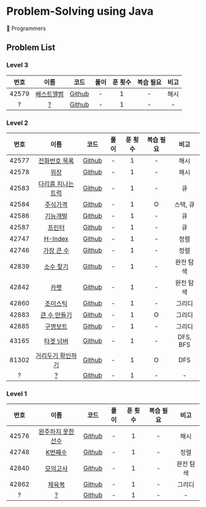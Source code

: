 # Problem-Solving using Java

📝 Programmers

## Problem List

### Level 3

| 번호  |                                  이름                                  |                                                       코드                                                        | 풀이 | 푼 횟수 | 복습 필요 | 비고 |
| :---: | :--------------------------------------------------------------------: | :---------------------------------------------------------------------------------------------------------------: | :--: | :-----: | :-------: | :--: |
| 42579 | [베스트앨범](https://programmers.co.kr/learn/courses/30/lessons/42579) | [Github](https://github.com/0xe82de/Problem-Solving/blob/master/Java/programmers/level3/PROGRAMMERS_42579_1.java) |  -   |    1    |     -     | 해시 |
|   ?   |                                 [?](?)                                 |                                                    [Github]()                                                     |  -   |    1    |     -     |  -   |

### Level 2

| 번호  |                                      이름                                      |                                                       코드                                                        | 풀이 | 푼 횟수 | 복습 필요 |   비고    |
| :---: | :----------------------------------------------------------------------------: | :---------------------------------------------------------------------------------------------------------------: | :--: | :-----: | :-------: | :-------: |
| 42577 |   [전화번호 목록](https://programmers.co.kr/learn/courses/30/lessons/42577)    | [Github](https://github.com/0xe82de/Problem-Solving/blob/master/Java/programmers/level2/PROGRAMMERS_42577_1.java) |  -   |    1    |     -     |   해시    |
| 42578 |        [위장](https://programmers.co.kr/learn/courses/30/lessons/42578)        | [Github](https://github.com/0xe82de/Problem-Solving/blob/master/Java/programmers/level2/PROGRAMMERS_42578_1.java) |  -   |    1    |     -     |   해시    |
| 42583 | [다리를 지나는 트럭](https://programmers.co.kr/learn/courses/30/lessons/42583) | [Github](https://github.com/0xe82de/Problem-Solving/blob/master/Java/programmers/level2/PROGRAMMERS_42583_1.java) |  -   |    1    |     -     |    큐     |
| 42584 |      [주식가격](https://programmers.co.kr/learn/courses/30/lessons/42584)      | [Github](https://github.com/0xe82de/Problem-Solving/blob/master/Java/programmers/level2/PROGRAMMERS_42584_1.java) |  -   |    1    |     O     | 스택, 큐  |
| 42586 |      [기능개발](https://programmers.co.kr/learn/courses/30/lessons/42586)      | [Github](https://github.com/0xe82de/Problem-Solving/blob/master/Java/programmers/level2/PROGRAMMERS_42586_1.java) |  -   |    1    |     -     |    큐     |
| 42587 |       [프린터](https://programmers.co.kr/learn/courses/30/lessons/42587)       | [Github](https://github.com/0xe82de/Problem-Solving/blob/master/Java/programmers/level2/PROGRAMMERS_42587_1.java) |  -   |    1    |     -     |    큐     |
| 42747 |      [H-Index](https://programmers.co.kr/learn/courses/30/lessons/42747)       | [Github](https://github.com/0xe82de/Problem-Solving/blob/master/Java/programmers/level2/PROGRAMMERS_42747_1.java) |  -   |    1    |     -     |   정렬    |
| 42746 |     [가장 큰 수](https://programmers.co.kr/learn/courses/30/lessons/42746)     | [Github](https://github.com/0xe82de/Problem-Solving/blob/master/Java/programmers/level2/PROGRAMMERS_42746_1.java) |  -   |    1    |     -     |   정렬    |
| 42839 |     [소수 찾기](https://programmers.co.kr/learn/courses/30/lessons/42839)      | [Github](https://github.com/0xe82de/Problem-Solving/blob/master/Java/programmers/level2/PROGRAMMERS_42839_1.java) |  -   |    1    |     -     | 완전 탐색 |
| 42842 |        [카펫](https://programmers.co.kr/learn/courses/30/lessons/42842)        | [Github](https://github.com/0xe82de/Problem-Solving/blob/master/Java/programmers/level2/PROGRAMMERS_42842_1.java) |  -   |    1    |     -     | 완전 탐색 |
| 42860 |      [조이스틱](https://programmers.co.kr/learn/courses/30/lessons/42860)      | [Github](https://github.com/0xe82de/Problem-Solving/blob/master/Java/programmers/level2/PROGRAMMERS_42860_1.java) |  -   |    1    |     -     |  그리디   |
| 42883 |    [큰 수 만들기](https://programmers.co.kr/learn/courses/30/lessons/42883)    | [Github](https://github.com/0xe82de/Problem-Solving/blob/master/Java/programmers/level2/PROGRAMMERS_42883_1.java) |  -   |    1    |     O     |  그리디   |
| 42885 |      [구명보트](https://programmers.co.kr/learn/courses/30/lessons/42885)      | [Github](https://github.com/0xe82de/Problem-Solving/blob/master/Java/programmers/level2/PROGRAMMERS_42885_1.java) |  -   |    1    |     -     |  그리디   |
| 43165 |     [타겟 넘버](https://programmers.co.kr/learn/courses/30/lessons/43165)      | [Github](https://github.com/0xe82de/Problem-Solving/blob/master/Java/programmers/level2/PROGRAMMERS_43165_1.java) |  -   |    1    |     -     | DFS, BFS  |
| 81302 | [거리두기 확인하기](https://programmers.co.kr/learn/courses/30/lessons/81302)  | [Github](https://github.com/0xe82de/Problem-Solving/blob/master/Java/programmers/level2/PROGRAMMERS_81302_1.java) |  -   |    1    |     O     |    DFS    |
|   ?   |                                     [?](?)                                     |                                                    [Github]()                                                     |  -   |    1    |     -     |     -     |

### Level 1

| 번호  |                                      이름                                      |                                                       코드                                                        | 풀이 | 푼 횟수 | 복습 필요 |   비고    |
| :---: | :----------------------------------------------------------------------------: | :---------------------------------------------------------------------------------------------------------------: | :--: | :-----: | :-------: | :-------: |
| 42576 | [완주하지 못한 선수](https://programmers.co.kr/learn/courses/30/lessons/42576) | [Github](https://github.com/0xe82de/Problem-Solving/blob/master/Java/programmers/level1/PROGRAMMERS_42576_1.java) |  -   |    1    |     -     |   해시    |
| 42748 |      [K번째수](https://programmers.co.kr/learn/courses/30/lessons/42748)       | [Github](https://github.com/0xe82de/Problem-Solving/blob/master/Java/programmers/level1/PROGRAMMERS_42748_1.java) |  -   |    1    |     -     |   정렬    |
| 42840 |      [모의고사](https://programmers.co.kr/learn/courses/30/lessons/42840)      | [Github](https://github.com/0xe82de/Problem-Solving/blob/master/Java/programmers/level1/PROGRAMMERS_42840_1.java) |  -   |    1    |     -     | 완전 탐색 |
| 42862 |       [체육복](https://programmers.co.kr/learn/courses/30/lessons/42862)       | [Github](https://github.com/0xe82de/Problem-Solving/blob/master/Java/programmers/level1/PROGRAMMERS_42862_1.java) |  -   |    1    |     -     |  그리디   |
|   ?   |                                     [?](?)                                     |                                                    [Github]()                                                     |  -   |    1    |     -     |     -     |
